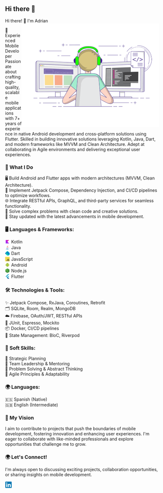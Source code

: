 ## Hi there 👋

Hi there! 👋 I'm Adrian
<img align="right" alt="GIF" src="https://github.com/a7asoft/a7asoft/blob/d564791b1a6b924236e2c2011c8542020e815797/assets/coding-freak.gif" width="450" height="340" />

🚀 Experienced Mobile Developer
Passionate about crafting high-quality, scalable mobile applications with 7+ years of experience in native Android development and cross-platform solutions using Flutter. Skilled in building innovative solutions leveraging Kotlin, Java, Dart, and modern frameworks like MVVM and Clean Architecture. Adept at collaborating in Agile environments and delivering exceptional user experiences.

### 🎯 What I Do  
🖥️ Build Android and Flutter apps with modern architectures (MVVM, Clean Architecture).  
🚀 Implement Jetpack Compose, Dependency Injection, and CI/CD pipelines to optimize workflows.  
🌐 Integrate RESTful APIs, GraphQL, and third-party services for seamless functionality.  
🔧 Solve complex problems with clean code and creative solutions.  
🌱 Stay updated with the latest advancements in mobile development.  


### 🖥️ Languages & Frameworks:  
<span style="display: inline-flex; align-items: center;">
  <img src="https://raw.githubusercontent.com/devicons/devicon/master/icons/kotlin/kotlin-original.svg" alt="Kotlin Logo" width="15" height="15" style="vertical-align: middle; margin-right: 5px;"/> Kotlin
</span><br>
<span style="display: inline-flex; align-items: center;">
  <img src="https://raw.githubusercontent.com/devicons/devicon/master/icons/java/java-original.svg" alt="Java Logo" width="15" height="15" style="vertical-align: middle; margin-right: 5px;"/> Java
</span><br>
<span style="display: inline-flex; align-items: center;">
  <img src="https://raw.githubusercontent.com/devicons/devicon/master/icons/dart/dart-original.svg" alt="Dart Logo" width="15" height="15" style="vertical-align: middle; margin-right: 5px;"/> Dart
</span><br>
<span style="display: inline-flex; align-items: center;">
  <img src="https://raw.githubusercontent.com/devicons/devicon/master/icons/javascript/javascript-original.svg" alt="JavaScript Logo" width="15" height="15" style="vertical-align: middle; margin-right: 5px;"/> JavaScript
</span><br>
<span style="display: inline-flex; align-items: center;">
  <img src="https://raw.githubusercontent.com/devicons/devicon/master/icons/android/android-original.svg" alt="Android Logo" width="15" height="15" style="vertical-align: middle; margin-right: 5px;"/> Android
</span><br>
<span style="display: inline-flex; align-items: center;">
  <img src="https://raw.githubusercontent.com/devicons/devicon/master/icons/nodejs/nodejs-original.svg" alt="Node.js Logo" width="15" height="15" style="vertical-align: middle; margin-right: 5px;"/> Node.js
</span><br>
<span style="display: inline-flex; align-items: center;">
  <img src="https://raw.githubusercontent.com/devicons/devicon/master/icons/flutter/flutter-original.svg" alt="Flutter Logo" width="15" height="15" style="vertical-align: middle; margin-right: 5px;"/> Flutter
</span>


### 🛠️ Technologies & Tools:  
✨ Jetpack Compose, RxJava, Coroutines, Retrofit  
🗂️ SQLite, Room, Realm, MongoDB  
☁️ Firebase, OAuth/JWT, RESTful APIs  
🧪 JUnit, Espresso, Mockito  
📦 Docker, CI/CD pipelines  
🔧 State Management: BloC, Riverpod  

### 🧠 Soft Skills:  
🎯 Strategic Planning  
👥 Team Leadership & Mentoring  
🧩 Problem Solving & Abstract Thinking  
🔄 Agile Principles & Adaptability  

### 🌍 Languages:  
🇪🇸 Spanish (Native)  
🇬🇧 English (Intermediate)  

### 🎯 My Vision  
I aim to contribute to projects that push the boundaries of mobile development, fostering innovation and enhancing user experiences. I'm eager to collaborate with like-minded professionals and explore opportunities that challenge me to grow.  

### 🌍 Let's Connect!  
I'm always open to discussing exciting projects, collaboration opportunities, or sharing insights on mobile development.  

<a href="https://www.linkedin.com/in/apzaldivar/" target="_blank">
  <img align="left" alt="LinkedIn" width="22px" src="https://raw.githubusercontent.com/devicons/devicon/master/icons/linkedin/linkedin-original.svg" />
</a>